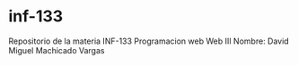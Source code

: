 # inf-133
Repositorio de la materia INF-133 Programacion web Web III
Nombre: David Miguel Machicado Vargas 
